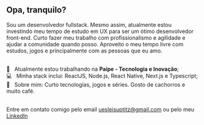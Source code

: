 ## Opa, tranquilo?
Sou um desenvolvedor fullstack. Mesmo assim, atualmente estou investindo meu tempo de estudo em UX para ser um ótimo desenvolvedor front-end. Curto fazer meu trabalho com profissionalismo e agilidade e ajudar a comunidade quando posso. Aproveito o meu tempo livre com estudos, jogos e principalmente com as pessoas que eu amo.

 <br/> :black_heart: &nbsp; Atualmente estou trabalhando na **Paipe - Tecnologia e Inovação**;
 <br/> :computer: &nbsp; Minha stack inclui: ReactJS, Node.js, React Native, Next.js e Typescript;
 <br/> 💬  &nbsp; Sobre mim: Curto tecnologias, jogos e séries. Gosto de cachorros e muito café.
 
 <br/> Entre em contato comigo pelo email uesleisuptitz@gmail.com ou pelo meu <a class="LI-simple-link" href='https://br.linkedin.com/in/u%C3%A9slei-suptitz?trk=profile-badge'>LinkedIn</a>


